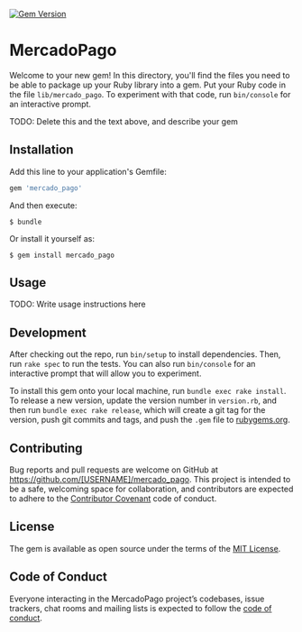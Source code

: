 [![Gem Version](https://badge.fury.io/rb/mercado_pago.svg)](https://badge.fury.io/rb/mercado_pago)
# MercadoPago

Welcome to your new gem! In this directory, you'll find the files you need to be able to package up your Ruby library into a gem. Put your Ruby code in the file `lib/mercado_pago`. To experiment with that code, run `bin/console` for an interactive prompt.

TODO: Delete this and the text above, and describe your gem

## Installation

Add this line to your application's Gemfile:

```ruby
gem 'mercado_pago'
```

And then execute:

    $ bundle

Or install it yourself as:

    $ gem install mercado_pago

## Usage

TODO: Write usage instructions here

## Development

After checking out the repo, run `bin/setup` to install dependencies. Then, run `rake spec` to run the tests. You can also run `bin/console` for an interactive prompt that will allow you to experiment.

To install this gem onto your local machine, run `bundle exec rake install`. To release a new version, update the version number in `version.rb`, and then run `bundle exec rake release`, which will create a git tag for the version, push git commits and tags, and push the `.gem` file to [rubygems.org](https://rubygems.org).

## Contributing

Bug reports and pull requests are welcome on GitHub at https://github.com/[USERNAME]/mercado_pago. This project is intended to be a safe, welcoming space for collaboration, and contributors are expected to adhere to the [Contributor Covenant](http://contributor-covenant.org) code of conduct.

## License

The gem is available as open source under the terms of the [MIT License](https://opensource.org/licenses/MIT).

## Code of Conduct

Everyone interacting in the MercadoPago project’s codebases, issue trackers, chat rooms and mailing lists is expected to follow the [code of conduct](https://github.com/[USERNAME]/mercado_pago/blob/master/CODE_OF_CONDUCT.md).
